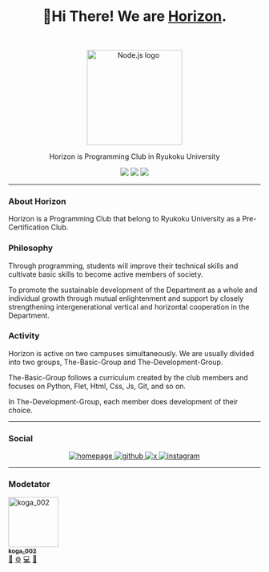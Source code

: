<h1 align="center">👋Hi There! We are <a href="https://ryukokuhorizon.dev">Horizon</a>.</h1><br>

<p align="center">
  <a href="https://ryukokuhorizon.dev">
    <img src="https://avatars.githubusercontent.com/u/148861120?s=200&v=4" alt="Node.js logo" height="190">
  </a>
</p>

<p align="center">
  Horizon is Programming Club in Ryukoku
University<br>
</p>

<p align="center">
  <a><img src=https://img.shields.io/badge/University-Ryukoku-f50000.svg?style=flat&colorA=000000></a>
  <img src="https://img.shields.io/badge/Horizon_Members-77_people-ffffff.svg?logo=${logo}&style=${style}&colorA=000000">
  <img src="https://img.shields.io/badge/Club_Status-active-000000.svg?style=flat&colorA=000000&colorB=8839b">
</p>

---

### About Horizon
Horizon is a Programming Club that belong to Ryukoku University as a Pre-Certification Club.

### Philosophy
Through programming, students will improve their technical skills and cultivate basic skills to become active members of society.

To promote the sustainable development of the Department as a whole and individual growth through mutual enlightenment and support by closely strengthening intergenerational vertical and horizontal cooperation in the Department.

### Activity
Horizon is active on two campuses simultaneously.
We are usually divided into two groups, The-Basic-Group and The-Development-Group.

The-Basic-Group follows a curriculum created by the club members and focuses on Python, Flet, Html, Css, Js, Git, and so on.

In The-Development-Group, each member does development of their choice.

---
### Social
<p align="center">
  </a>
  <a href="https://ryukokuhorizon.dev/">
    <img src="https://img.shields.io/badge/Homepage-000000.svg?logo=homepage&logoColor=ffffff&colorA=000000" alt="homepage">
  </a>
  <a href="https://github.com/Ryukoku-Horizon">
    <img src="https://img.shields.io/badge/Github-Ryukoku--Horiozn-000000.svg?logo=github&colorA=000000" alt="github">
  </a>
  <a href="https://x.com/ryukokuhorizon">
    <img src="https://img.shields.io/badge/Follow-@ryukokuhorizon-000000.svg?logo=x&logoColor=white&colorA=000000" alt="x">
  </a>
  <a href="https://www.instagram.com/ryukokuhorizon/">
    <img src="https://img.shields.io/badge/Follow-@ryukokuhorizon-000000.svg?logo=instagram&logoColor=white&colorA=000000" alt="instagram">
  </a>
</p>

---

### Modetator

<a href="https://github.com/koga002"><img src="https://avatars.githubusercontent.com/u/124674885?v=4?s=100" width="100px;" alt="koga_002"/><br /><sub><b>koga_002</b></sub></a><br /><a href="#chief-organizer" title="Chief-Organizer">👑</a> <a href="#information-administorator" title="Information-Administrator">⚙️</a> <a href="#technical-advisor" title="Technical-Advisor">💻</a> <a href="#github-organization-moderator" title="Github-Organization-Moderator">🔧</a>
